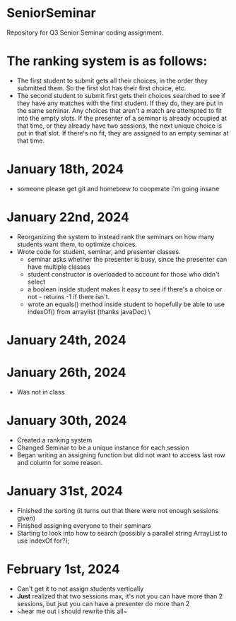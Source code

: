 # SeniorSeminar
Repository for Q3 Senior Seminar coding assignment. 
# The ranking system is as follows:
- The first student to submit gets all their choices, in the order they submitted them. So the first slot has their first choice, etc.
- The second student to submit first gets their choices searched to see if they have any matches with the first student. If they do, they are put in the same seminar. Any choices that aren't a match are attempted to fit into the empty slots. If the presenter of a seminar is already occupied at that time, or they already have two sessions, the next unique choice is put in that slot. If there's no fit, they are assigned to an empty seminar at that time. 

# January 18th, 2024
- someone please get git and homebrew to cooperate i'm going insane

# January 22nd, 2024
- Reorganizing the system to instead rank the seminars on how many students want them, to optimize choices.
- Wrote code for student, seminar, and presenter classes.
    - seminar asks whether the presenter is busy, since the presenter can have multiple classes
    - student constructor is overloaded to account for those who didn't select
    - a boolean inside student makes it easy to see if there's a choice or not - returns -1 if there isn't. 
    - wrote an equals() method inside student to hopefully be able to use indexOf() from arraylist (thanks javaDoc) \

# January 24th, 2024

# January 26th, 2024
- Was not in class

# January 30th, 2024
- Created a ranking system
- Changed Seminar to be a unique instance for each session
- Began writing an assigning function but did not want to access last row and column for some reason.

# January 31st, 2024
- Finished the sorting (it turns out that there were not enough sessions given)
- Finished assigning everyone to their seminars
- Starting to look into how to search (possibly a parallel string ArrayList to use indexOf for?);

# February 1st, 2024
- Can't get it to not assign students vertically
- **Just** realized that two sessions max, it's not you can have more than 2 sessions, but jsut you can have a presenter do more than 2
- ~hear me out i should rewrite this all~